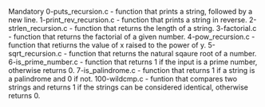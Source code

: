 Mandatory
0-puts_recursion.c - function that prints a string, followed by a new line.
1-print_rev_recursion.c - function that prints a string in reverse.
2-strlen_recursion.c - function that returns the length of a string.
3-factorial.c - function that returns the factorial of a given number.
4-pow_recursion.c - function that retiurns the value of x raised to the power of y.
5-sqrt_recursion.c - function that returns the natural sqaure root of a number.
6-is_prime_number.c - function that returns 1 if the input is a prime number, otherwise returns 0.
7-is_palindrome.c - function that returns 1 if a string is a palindrome and 0 if not.
100-wildcmp.c - funtion that compares two strings and returns 1 if the strings can be considered identical, otherwise returns 0.
